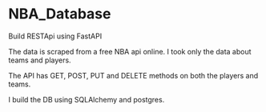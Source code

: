 # NBA_Database

Build RESTApi using FastAPI

The data is scraped from a free NBA api online. I took only the data about teams and players.

The API has GET, POST, PUT and DELETE methods on both the players and teams.

I build the DB using SQLAlchemy and postgres. 
